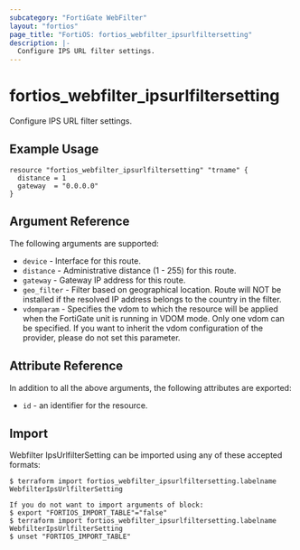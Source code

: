 ```yaml
---
subcategory: "FortiGate WebFilter"
layout: "fortios"
page_title: "FortiOS: fortios_webfilter_ipsurlfiltersetting"
description: |-
  Configure IPS URL filter settings.
---
```


# fortios_webfilter_ipsurlfiltersetting
Configure IPS URL filter settings.

## Example Usage

```hcl
resource "fortios_webfilter_ipsurlfiltersetting" "trname" {
  distance = 1
  gateway  = "0.0.0.0"
}
```

## Argument Reference

The following arguments are supported:

* `device` - Interface for this route.
* `distance` - Administrative distance (1 - 255) for this route.
* `gateway` - Gateway IP address for this route.
* `geo_filter` - Filter based on geographical location. Route will NOT be installed if the resolved IP address belongs to the country in the filter.
* `vdomparam` - Specifies the vdom to which the resource will be applied when the FortiGate unit is running in VDOM mode. Only one vdom can be specified. If you want to inherit the vdom configuration of the provider, please do not set this parameter.


## Attribute Reference

In addition to all the above arguments, the following attributes are exported:
* `id` - an identifier for the resource.

## Import

Webfilter IpsUrlfilterSetting can be imported using any of these accepted formats:
```
$ terraform import fortios_webfilter_ipsurlfiltersetting.labelname WebfilterIpsUrlfilterSetting

If you do not want to import arguments of block:
$ export "FORTIOS_IMPORT_TABLE"="false"
$ terraform import fortios_webfilter_ipsurlfiltersetting.labelname WebfilterIpsUrlfilterSetting
$ unset "FORTIOS_IMPORT_TABLE"
```
